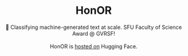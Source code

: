 # <div align="center">HonOR</div>
<div align="center">
🤖 Classifying machine-generated text at scale. SFU Faculty of Science Award @ GVRSF!
</div>
<br>
<div align="center">
HonOR is <a href="https://huggingface.co/spaces/freddiezhang/honor">hosted on</a> Hugging Face.
</div>
